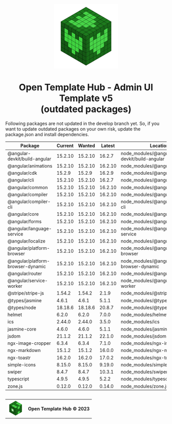 <p align="center">
  <a href="https://opentemplatehub.com">
    <img src="https://raw.githubusercontent.com/open-template-hub/open-template-hub.github.io/master/assets/logo/ui/admin-ui-logo.png" alt="Logo" width=200>
  </a>
</p>


<h1 align="center">
Open Template Hub - Admin UI Template v5
  <br/>
(outdated packages)
</h1>

Following packages are not updated in the develop branch yet. So, if you want to update outdated packages on your own risk, update the package.json and install dependencies.

| Package | Current | Wanted | Latest | Location |
| --- | --- | --- | --- | --- |
| @angular-devkit/build-angular | 15.2.10 | 15.2.10 | 16.2.7 | node_modules/@angular-devkit/build-angular |
| @angular/animations | 15.2.10 | 15.2.10 | 16.2.10 | node_modules/@angular/animations |
| @angular/cdk | 15.2.9 | 15.2.9 | 16.2.9 | node_modules/@angular/cdk |
| @angular/cli | 15.2.10 | 15.2.10 | 16.2.7 | node_modules/@angular/cli |
| @angular/common | 15.2.10 | 15.2.10 | 16.2.10 | node_modules/@angular/common |
| @angular/compiler | 15.2.10 | 15.2.10 | 16.2.10 | node_modules/@angular/compiler |
| @angular/compiler-cli | 15.2.10 | 15.2.10 | 16.2.10 | node_modules/@angular/compiler-cli |
| @angular/core | 15.2.10 | 15.2.10 | 16.2.10 | node_modules/@angular/core |
| @angular/forms | 15.2.10 | 15.2.10 | 16.2.10 | node_modules/@angular/forms |
| @angular/language-service | 15.2.10 | 15.2.10 | 16.2.10 | node_modules/@angular/language-service |
| @angular/localize | 15.2.10 | 15.2.10 | 16.2.10 | node_modules/@angular/localize |
| @angular/platform-browser | 15.2.10 | 15.2.10 | 16.2.10 | node_modules/@angular/platform-browser |
| @angular/platform-browser-dynamic | 15.2.10 | 15.2.10 | 16.2.10 | node_modules/@angular/platform-browser-dynamic |
| @angular/router | 15.2.10 | 15.2.10 | 16.2.10 | node_modules/@angular/router |
| @angular/service-worker | 15.2.10 | 15.2.10 | 16.2.10 | node_modules/@angular/service-worker |
| @stripe/stripe-js | 1.54.2 | 1.54.2 | 2.1.9 | node_modules/@stripe/stripe-js |
| @types/jasmine | 4.6.1 | 4.6.1 | 5.1.1 | node_modules/@types/jasmine |
| @types/node | 18.18.6 | 18.18.6 | 20.8.7 | node_modules/@types/node |
| helmet | 6.2.0 | 6.2.0 | 7.0.0 | node_modules/helmet |
| ics | 2.44.0 | 2.44.0 | 3.5.0 | node_modules/ics |
| jasmine-core | 4.6.0 | 4.6.0 | 5.1.1 | node_modules/jasmine-core |
| jsdom | 21.1.2 | 21.1.2 | 22.1.0 | node_modules/jsdom |
| ngx-image-cropper | 6.3.4 | 6.3.4 | 7.1.0 | node_modules/ngx-image-cropper |
| ngx-markdown | 15.1.2 | 15.1.2 | 16.0.0 | node_modules/ngx-markdown |
| ngx-toastr | 16.2.0 | 16.2.0 | 17.0.2 | node_modules/ngx-toastr |
| simple-icons | 8.15.0 | 8.15.0 | 9.19.0 | node_modules/simple-icons |
| swiper | 8.4.7 | 8.4.7 | 10.3.1 | node_modules/swiper |
| typescript | 4.9.5 | 4.9.5 | 5.2.2 | node_modules/typescript |
| zone.js | 0.12.0 | 0.12.0 | 0.14.0 | node_modules/zone.js |

<table align="right"><tr><td><a href="https://opentemplatehub.com"><img src="https://raw.githubusercontent.com/open-template-hub/open-template-hub.github.io/master/assets/logo/brand-logo.png" width="50px" alt="oth"/></a></td><td><b>Open Template Hub © 2023</b></td></tr></table>

